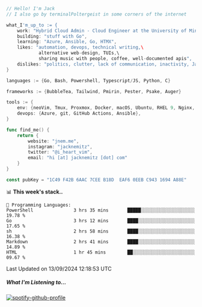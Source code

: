 ```go
// Hello! I'm Jack
// I also go by terminalPoltergeist in some corners of the internet

what_I'm_up_to := {
    work: "Hybrid Cloud Admin - Cloud Engineer at the University of Minnesota",
    building: "stuff with Go",
    learning: "Azure, Ansible, Go, HTMX",
    likes: "automation, devops, technical writing,\
            alternative web-design, TUIs,\
            sharing music with people, coffee, well-documented apis",
    dislikes: "politics, clutter, lack of communication, inactivity, Java",
}

languages := {Go, Bash, Powershell, Typescript/JS, Python, C}

frameworks := {BubbleTea, Tailwind, Pmirin, Pester, Psake, Auger}

tools := {
    env: {neoVim, Tmux, Proxmox, Docker, macOS, Ubuntu, RHEL 9, Nginx, DigitalOcean, Cloudflare},
    devops: {Azure, git, GitHub Actions, Ansible},
}

func find_me() {
    return {
        website: "jnem.me",
        instagram: "jacknemitz",
        twitter: "@i_heart_vim",
        email: "hi [at] jacknemitz [dot] com"
    }
}

const pubKey = "1C49 F42B 6AAC 7CEE B18D  EAF6 0EEB C943 1694 A88E"
```

<!--START_SECTION:waka-->
📊 **This week's stack..** 

```text
💬 Programming Languages: 
PowerShell               3 hrs 35 mins       █████░░░░░░░░░░░░░░░░░░░░   19.78 % 
Go                       3 hrs 12 mins       ████░░░░░░░░░░░░░░░░░░░░░   17.65 % 
sh                       2 hrs 58 mins       ████░░░░░░░░░░░░░░░░░░░░░   16.38 % 
Markdown                 2 hrs 41 mins       ████░░░░░░░░░░░░░░░░░░░░░   14.89 % 
HTML                     1 hr 45 mins        ██░░░░░░░░░░░░░░░░░░░░░░░   09.67 % 
```


 Last Updated on 13/09/2024 12:18:53 UTC
<!--END_SECTION:waka-->

##### What I'm Listening to...

[![spotify-github-profile](https://jnem.me/listening-item?maxAge=2592000)](https://jnem.me/listening)
